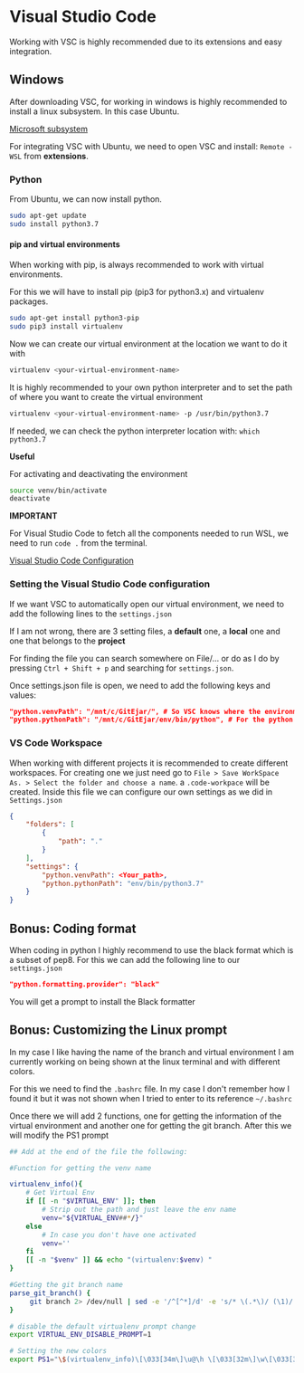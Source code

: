 # Visual Studio Code

Working with VSC is highly recommended due to its extensions and easy integration.

## Windows

After downloading VSC, for working in windows is highly recommended to install a linux subsystem. In this case Ubuntu.

[Microsoft subsystem](https://docs.microsoft.com/en-us/windows/wsl/install-win10)

For integrating VSC with Ubuntu, we need to open VSC and install: `Remote - WSL` from **extensions**.

### Python

From Ubuntu, we can now install python.

```bash
sudo apt-get update
sudo install python3.7
```

#### pip and virtual environments

When working with pip, is always recommended to work with virtual environments.

For this we will have to install pip (pip3 for python3.x) and virtualenv packages.

```bash
sudo apt-get install python3-pip
sudo pip3 install virtualenv
```

Now we can create our virtual environment at the location we want to do it with

```bash
virtualenv <your-virtual-environment-name>
```

It is highly recommended to your own python interpreter and to set the path of where you want to create the virtual environment

```bash
virtualenv <your-virtual-environment-name> -p /usr/bin/python3.7
```

If needed, we can check the python interpreter location with: `which python3.7`

**Useful**

For activating and deactivating the environment

```bash
source venv/bin/activate
deactivate
```

**IMPORTANT**

For Visual Studio Code to fetch all the components needed to run WSL, we need to run `code .` from the terminal.

[Visual Studio Code Configuration](https://code.visualstudio.com/docs/remote/wsl)

### Setting the Visual Studio Code configuration

If we want VSC to automatically open our virtual environment, we need to add the following lines to the `settings.json`

If I am not wrong, there are 3 setting files, a **default** one, a **local** one and one that belongs to the **project**

For finding the file you can search somewhere on File/... or do as I do by pressing `Ctrl + Shift + p` and searching for `settings.json`.

Once settings.json file is open, we need to add the following keys and values:

```json
"python.venvPath": "/mnt/c/GitEjar/", # So VSC knows where the environment is.
"python.pythonPath": "/mnt/c/GitEjar/env/bin/python", # For the python interpreter of the virtual environment.
```

### VS Code Workspace
When working with different projects it is recommended to create different workspaces.
For creating one we just need go to `File > Save WorkSpace As. > Select the folder and choose a name`.
a `.code-workpace` will be created.
Inside this file we can configure our own settings as we did in `Settings.json`

```json
{
	"folders": [
		{
			"path": "."
		}
	],
	"settings": {
		"python.venvPath": <Your_path>,
		"python.pythonPath": "env/bin/python3.7"
	}
}
```


## Bonus: Coding format

When coding in python I highly recommend to use the black format which is a subset of pep8.
For this we can add the following line to our `settings.json`

```json
"python.formatting.provider": "black"
```

You will get a prompt to install the Black formatter

## Bonus: Customizing the Linux prompt

In my case I like having the name of the branch and virtual environment I am currently working on being shown at the linux terminal and with different colors.

For this we need to find the `.bashrc` file. In my case I don't remember how I found it but it was not shown when I tried to enter to its reference `~/.bashrc`

Once there we will add 2 functions, one for getting the information of the virtual environment and another one for getting the git branch. After this we will modify the PS1 prompt

```bash
## Add at the end of the file the following:

#Function for getting the venv name

virtualenv_info(){
    # Get Virtual Env
    if [[ -n "$VIRTUAL_ENV" ]]; then
        # Strip out the path and just leave the env name
        venv="${VIRTUAL_ENV##*/}"
    else
        # In case you don't have one activated
        venv=''
    fi
    [[ -n "$venv" ]] && echo "(virtualenv:$venv) "
}

#Getting the git branch name
parse_git_branch() {
     git branch 2> /dev/null | sed -e '/^[^*]/d' -e 's/* \(.*\)/ (\1)/'
}

# disable the default virtualenv prompt change
export VIRTUAL_ENV_DISABLE_PROMPT=1

# Setting the new colors
export PS1="\$(virtualenv_info)\[\033[34m\]\u@\h \[\033[32m\]\w\[\033[33m\]\$(parse_git_branch)\[\033[00m\] $ "

```











